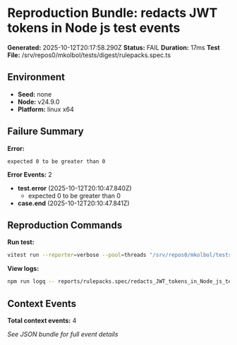 # Reproduction Bundle: redacts JWT tokens in Node js test events

**Generated:** 2025-10-12T20:17:58.290Z
**Status:** FAIL
**Duration:** 17ms
**Test File:** /srv/repos0/mkolbol/tests/digest/rulepacks.spec.ts

## Environment

- **Seed:** none
- **Node:** v24.9.0
- **Platform:** linux x64

## Failure Summary

**Error:**
```
expected 0 to be greater than 0
```

**Error Events:** 2

- **test.error** (2025-10-12T20:10:47.840Z)
  - expected 0 to be greater than 0
- **case.end** (2025-10-12T20:10:47.841Z)

## Reproduction Commands

**Run test:**
```bash
vitest run --reporter=verbose --pool=threads "/srv/repos0/mkolbol/tests/digest/rulepacks.spec.ts" -t "redacts JWT tokens in Node js test events"
```

**View logs:**
```bash
npm run logq -- reports/rulepacks.spec/redacts_JWT_tokens_in_Node_js_test_events.jsonl
```

## Context Events

**Total context events:** 4

_See JSON bundle for full event details_
